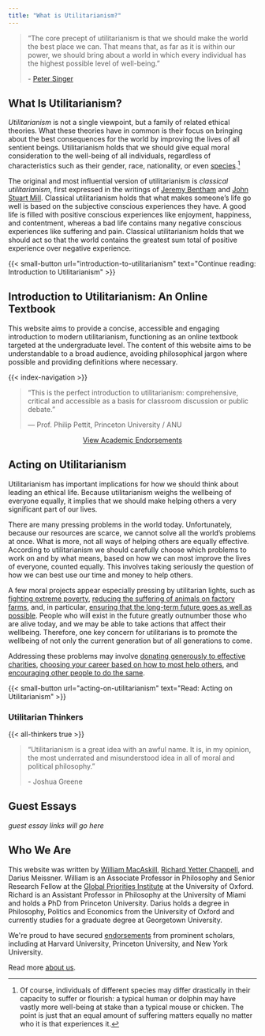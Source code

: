 ```yaml
---
title: "What is Utilitarianism?"
---
```


<div class="dark-background">

<div class="homepage-center">

> “The core precept of utilitarianism is that we should make the world the best place we can. That means that, as far as it is within our power, we should bring about a world in which every individual has the highest possible level of well-being.”
>
> \- [Peter Singer](/utilitarian-thinker/peter-singer)

</div>

</div>

<div class="homepage-center">

## What Is Utilitarianism?

_Utilitarianism_ is not a single viewpoint, but a family of related ethical theories. What these theories have in common is their focus on bringing about the best consequences for the world by improving the lives of all sentient beings. Utilitarianism holds that we should give equal moral consideration to the well-being of all individuals, regardless of characteristics such as their gender, race, nationality, or even [species](/guest-essays/utilitarianism-and-nonhuman-animals#the-moral-status-of-animals).[^1]

The original and most influential version of utilitarianism is _classical utilitarianism_, first expressed in the writings of [Jeremy Bentham](/utilitarian-thinker/jeremy-bentham) and [John Stuart Mill](/utilitarian-thinker/john-stuart-mill). Classical utilitarianism holds that what makes someone’s life go well is based on the  subjective conscious experiences they have. A good life is filled with positive conscious experiences like enjoyment, happiness, and contentment, whereas a bad life contains many negative conscious experiences like suffering and pain. Classical utilitarianism holds that we should act so that the world contains the greatest sum total of positive experience over negative experience.

{{< small-button url="introduction-to-utilitarianism" text="Continue reading: Introduction to Utilitarianism" >}}

</div>

<div class="dark-background">

<div class="homepage-center">

## Introduction to Utilitarianism: An Online Textbook

This website aims to provide a concise, accessible and engaging introduction to modern utilitarianism, functioning as an online textbook targeted at the undergraduate level. The content of this website aims to be understandable to a broad audience, avoiding philosophical jargon where possible and providing definitions where necessary.

{{< index-navigation >}}

> “This is the perfect introduction to utilitarianism: comprehensive, critical and accessible as a basis for classroom discussion or public debate.”
>
> — Prof. Philip Pettit, Princeton University / ANU

<center>

[View Academic Endorsements](/about#endorsements)

</center>

</div>

</div>

<div class="homepage-center">

## Acting on Utilitarianism

Utilitarianism has important implications for how we should think about leading an ethical life. Because utilitarianism weighs the wellbeing of everyone equally, it implies that we should make helping others a very significant part of our lives.

There are many pressing problems in the world today. Unfortunately, because our resources are scarce, we cannot solve all the world’s problems at once. What is more, not all ways of helping others are equally effective. According to utilitarianism we should carefully choose which problems to work on and by what means, based on how we can most improve the lives of everyone, counted equally. This involves taking seriously the question of how we can best use our time and money to help others.

A few moral projects appear especially pressing by utilitarian lights, such as [fighting extreme poverty](/acting-on-utilitarianism#global-health-and-development), [reducing the suffering of animals on factory farms](/acting-on-utilitarianism#farm-animal-welfare), and, in particular, [ensuring that the long-term future goes as well as possible](/acting-on-utilitarianism#existential-risk-reduction). People who will exist in the future greatly outnumber those who are alive today, and we may be able to take actions that affect their wellbeing. Therefore, one key concern for utilitarians is to promote the wellbeing of not only the current generation but of all generations to come.

Addressing these problems may involve [donating generously to effective charities](/acting-on-utilitarianism#charitable-giving), [choosing your career based on how to most help others](/acting-on-utilitarianism#career-choice), and [encouraging other people to do the same](/acting-on-utilitarianism#outreach).

{{< small-button url="acting-on-utilitarianism" text="Read: Acting on Utilitarianism" >}}

### Utilitarian Thinkers

{{< all-thinkers true >}}

</div>

<div class="dark-background">

<div class="homepage-center">

> “Utilitarianism is a great idea with an awful name. It is, in my opinion, the most underrated and misunderstood idea in all of moral and political philosophy.”
>
> \- Joshua Greene

</div>

</div>

<div class="homepage-center">

## Guest Essays

_guest essay links will go here_

## Who We Are

This website was written by [William MacAskill](http://www.williammacaskill.com/), [Richard Yetter Chappell](http://yetterchappell.net/Richard/), and Darius Meissner. William is an Associate Professor in Philosophy and Senior Research Fellow at the [Global Priorities Institute](https://globalprioritiesinstitute.org/) at the University of Oxford. Richard is an Assistant Professor in Philosophy at the University of Miami and holds a PhD from Princeton University. Darius holds a degree in Philosophy, Politics and Economics from the University of Oxford and currently studies for a graduate degree at Georgetown University.

We're proud to have secured [endorsements](/about#endorsements) from prominent scholars, including at Harvard University, Princeton University, and New York University.

Read more [about us](/about).

</div>

[^1]:
     Of course, individuals of different species may differ drastically in their capacity to suffer or flourish: a typical human or dolphin may have vastly more well-being at stake than a typical mouse or chicken. The point is just that an equal amount of suffering matters equally no matter who it is that experiences it.
